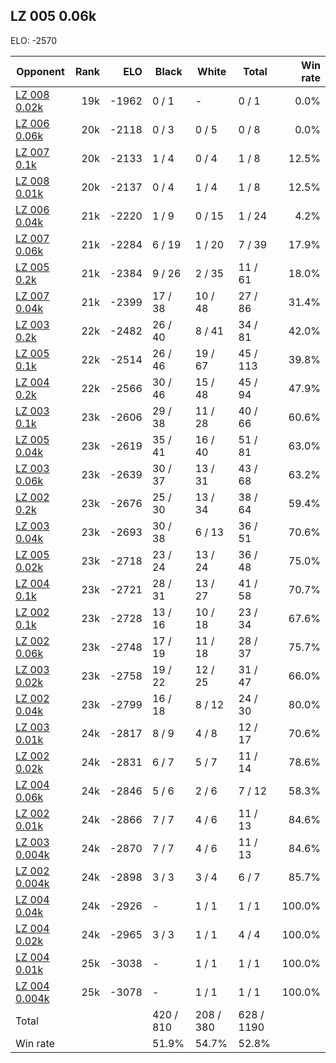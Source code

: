 ## LZ 005 0.06k ##

ELO: -2570

Opponent | Rank | ELO | Black | White | Total | Win rate
---------|-----:|----:|-------|-------|-------|-------:
[LZ 008 0.02k](LZ%20008%200.02k.md) | 19k | -1962 | 0 / 1 | - | 0 / 1 | 0.0%
[LZ 006 0.06k](LZ%20006%200.06k.md) | 20k | -2118 | 0 / 3 | 0 / 5 | 0 / 8 | 0.0%
[LZ 007 0.1k](LZ%20007%200.1k.md) | 20k | -2133 | 1 / 4 | 0 / 4 | 1 / 8 | 12.5%
[LZ 008 0.01k](LZ%20008%200.01k.md) | 20k | -2137 | 0 / 4 | 1 / 4 | 1 / 8 | 12.5%
[LZ 006 0.04k](LZ%20006%200.04k.md) | 21k | -2220 | 1 / 9 | 0 / 15 | 1 / 24 | 4.2%
[LZ 007 0.06k](LZ%20007%200.06k.md) | 21k | -2284 | 6 / 19 | 1 / 20 | 7 / 39 | 17.9%
[LZ 005 0.2k](LZ%20005%200.2k.md) | 21k | -2384 | 9 / 26 | 2 / 35 | 11 / 61 | 18.0%
[LZ 007 0.04k](LZ%20007%200.04k.md) | 21k | -2399 | 17 / 38 | 10 / 48 | 27 / 86 | 31.4%
[LZ 003 0.2k](LZ%20003%200.2k.md) | 22k | -2482 | 26 / 40 | 8 / 41 | 34 / 81 | 42.0%
[LZ 005 0.1k](LZ%20005%200.1k.md) | 22k | -2514 | 26 / 46 | 19 / 67 | 45 / 113 | 39.8%
[LZ 004 0.2k](LZ%20004%200.2k.md) | 22k | -2566 | 30 / 46 | 15 / 48 | 45 / 94 | 47.9%
[LZ 003 0.1k](LZ%20003%200.1k.md) | 23k | -2606 | 29 / 38 | 11 / 28 | 40 / 66 | 60.6%
[LZ 005 0.04k](LZ%20005%200.04k.md) | 23k | -2619 | 35 / 41 | 16 / 40 | 51 / 81 | 63.0%
[LZ 003 0.06k](LZ%20003%200.06k.md) | 23k | -2639 | 30 / 37 | 13 / 31 | 43 / 68 | 63.2%
[LZ 002 0.2k](LZ%20002%200.2k.md) | 23k | -2676 | 25 / 30 | 13 / 34 | 38 / 64 | 59.4%
[LZ 003 0.04k](LZ%20003%200.04k.md) | 23k | -2693 | 30 / 38 | 6 / 13 | 36 / 51 | 70.6%
[LZ 005 0.02k](LZ%20005%200.02k.md) | 23k | -2718 | 23 / 24 | 13 / 24 | 36 / 48 | 75.0%
[LZ 004 0.1k](LZ%20004%200.1k.md) | 23k | -2721 | 28 / 31 | 13 / 27 | 41 / 58 | 70.7%
[LZ 002 0.1k](LZ%20002%200.1k.md) | 23k | -2728 | 13 / 16 | 10 / 18 | 23 / 34 | 67.6%
[LZ 002 0.06k](LZ%20002%200.06k.md) | 23k | -2748 | 17 / 19 | 11 / 18 | 28 / 37 | 75.7%
[LZ 003 0.02k](LZ%20003%200.02k.md) | 23k | -2758 | 19 / 22 | 12 / 25 | 31 / 47 | 66.0%
[LZ 002 0.04k](LZ%20002%200.04k.md) | 23k | -2799 | 16 / 18 | 8 / 12 | 24 / 30 | 80.0%
[LZ 003 0.01k](LZ%20003%200.01k.md) | 24k | -2817 | 8 / 9 | 4 / 8 | 12 / 17 | 70.6%
[LZ 002 0.02k](LZ%20002%200.02k.md) | 24k | -2831 | 6 / 7 | 5 / 7 | 11 / 14 | 78.6%
[LZ 004 0.06k](LZ%20004%200.06k.md) | 24k | -2846 | 5 / 6 | 2 / 6 | 7 / 12 | 58.3%
[LZ 002 0.01k](LZ%20002%200.01k.md) | 24k | -2866 | 7 / 7 | 4 / 6 | 11 / 13 | 84.6%
[LZ 003 0.004k](LZ%20003%200.004k.md) | 24k | -2870 | 7 / 7 | 4 / 6 | 11 / 13 | 84.6%
[LZ 002 0.004k](LZ%20002%200.004k.md) | 24k | -2898 | 3 / 3 | 3 / 4 | 6 / 7 | 85.7%
[LZ 004 0.04k](LZ%20004%200.04k.md) | 24k | -2926 | - | 1 / 1 | 1 / 1 | 100.0%
[LZ 004 0.02k](LZ%20004%200.02k.md) | 24k | -2965 | 3 / 3 | 1 / 1 | 4 / 4 | 100.0%
[LZ 004 0.01k](LZ%20004%200.01k.md) | 25k | -3038 | - | 1 / 1 | 1 / 1 | 100.0%
[LZ 004 0.004k](LZ%20004%200.004k.md) | 25k | -3078 | - | 1 / 1 | 1 / 1 | 100.0%
Total | | | 420 / 810 | 208 / 380 | 628 / 1190 | 
Win rate| | | 51.9% | 54.7% | 52.8% | 
